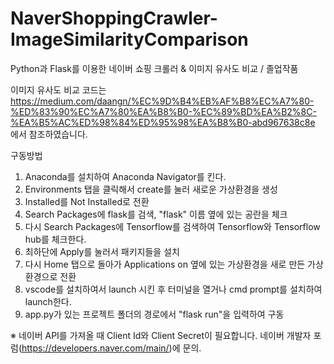 # NaverShoppingCrawler-ImageSimilarityComparison
Python과 Flask를 이용한 네이버 쇼핑 크롤러 & 이미지 유사도 비교 / 졸업작품

이미지 유사도 비교 코드는 
https://medium.com/daangn/%EC%9D%B4%EB%AF%B8%EC%A7%80-%ED%83%90%EC%A7%80%EA%B8%B0-%EC%89%BD%EA%B2%8C-%EA%B5%AC%ED%98%84%ED%95%98%EA%B8%B0-abd967638c8e
에서 참조하였습니다.

구동방법

1. Anaconda를 설치하여 Anaconda Navigator를 킨다.
2. Environments 탭을 클릭해서 create를 눌러 새로운 가상환경을 생성
3. Installed를 Not Installed로 전환
4. Search Packages에 flask를 검색, "flask" 이름 옆에 있는 공란을 체크
5. 다시 Search Packages에 Tensorflow를 검색하여 Tensorflow와 Tensorflow hub를 체크한다.
6. 최하단에 Apply를 눌러서 패키지들을 설치
7. 다시 Home 탭으로 돌아가 Applications on 옆에 있는 가상환경을 새로 만든 가상환경으로 전환
8. vscode를 설치하여서 launch 시킨 후 터미널을 열거나 cmd prompt를 설치하여 launch한다.
9. app.py가 있는 프로젝트 폴더의 경로에서 "flask run"을 입력하여 구동

※ 네이버 API를 가져올 때 Client Id와 Client Secret이 필요합니다. 
  네이버 개발자 포럼(https://developers.naver.com/main/)에 문의. 
  
